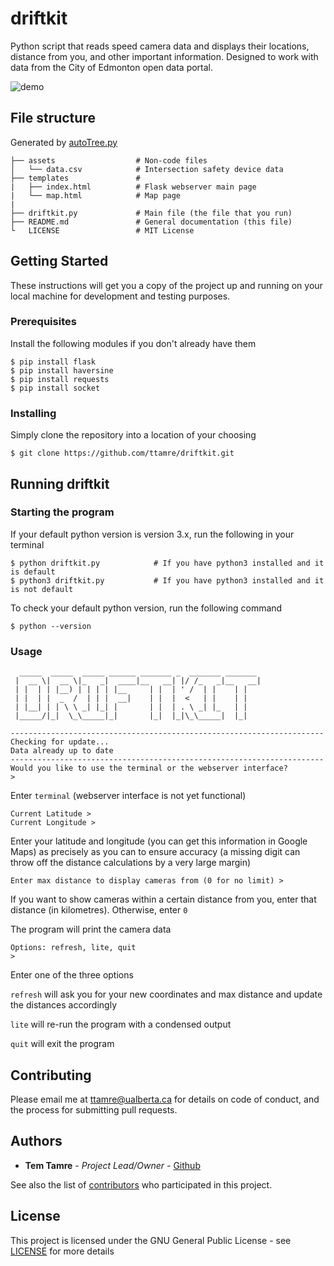 
# driftkit
Python script that reads speed camera data and displays their locations, distance from you, and other important information. Designed to work with data from the City of Edmonton open data portal.

![demo](assets/demo.gif)


## File structure
Generated by [autoTree.py](https://github.com/shavavo/autoTreeFormat)
```
├── assets                  # Non-code files
│   └── data.csv            # Intersection safety device data
├── templates               #
|   ├── index.html          # Flask webserver main page
|   └── map.html            # Map page
|
├── driftkit.py             # Main file (the file that you run)
├── README.md               # General documentation (this file)
└   LICENSE                 # MIT License
```

## Getting Started

These instructions will get you a copy of the project up and running on your local machine for development and testing purposes.

### Prerequisites
Install the following modules if you don't already have them
```
$ pip install flask
$ pip install haversine
$ pip install requests
$ pip install socket
```

### Installing

Simply clone the repository into a location of your choosing

```
$ git clone https://github.com/ttamre/driftkit.git
```


## Running driftkit

### Starting the program
If your default python version is version 3.x, run the following in your terminal
```
$ python driftkit.py            # If you have python3 installed and it is default
$ python3 driftkit.py           # If you have python3 installed and it is not default
```

To check your default python version, run the following command
```
$ python --version
```

### Usage
```
  _____  _____  _____ ______ _______ _  _______ _______ 
 |  __ \|  __ \|_   _|  ____|__   __| |/ /_   _|__   __|
 | |  | | |__) | | | | |__     | |  | ' /  | |    | |   
 | |  | |  _  /  | | |  __|    | |  |  <   | |    | |   
 | |__| | | \ \ _| |_| |       | |  | . \ _| |_   | |   
 |_____/|_|  \_\_____|_|       |_|  |_|\_\_____|  |_|   
 
----------------------------------------------------------------------
Checking for update...
Data already up to date
----------------------------------------------------------------------
Would you like to use the terminal or the webserver interface?
> 
```
Enter ```terminal``` (webserver interface is not yet functional)

```
Current Latitude >
Current Longitude >
```
Enter your latitude and longitude (you can get this information in Google Maps) as precisely as you can to ensure accuracy (a missing digit can throw off the distance calculations by a very large margin)

```
Enter max distance to display cameras from (0 for no limit) >
```
If you want to show cameras within a certain distance from you, enter that distance (in kilometres). Otherwise, enter ```0```

The program will print the camera data

```
Options: refresh, lite, quit
>
```
Enter one of the three options

```refresh``` will ask you for your new coordinates and max distance and update the distances accordingly

```lite``` will re-run the program with a condensed output

```quit``` will exit the program


## Contributing

Please email me at ttamre@ualberta.ca for details on code of conduct, and the process for submitting pull requests.

## Authors

* **Tem Tamre** - *Project Lead/Owner* - [Github](https://github.com/ttamre)

See also the list of [contributors](https://github.com/ttamre/driftkit/graphs/contributors) who participated in this project.

## License

This project is licensed under the GNU General Public License - see [LICENSE](LICENSE) for more details
